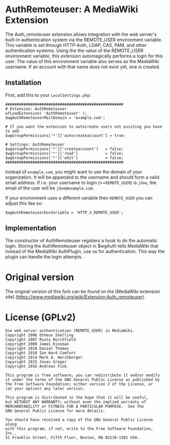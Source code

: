 # AuthRemoteuser: A MediaWiki Extension

The Auth_remoteuser extension allows integration with the web server's built-in
authentication system via the REMOTE_USER environment variable. This variable
is set through HTTP-Auth, LDAP, CAS, PAM, and other authentication systems.
Using the the value of the REMOTE_USER environment variable, this extension
automagically performs a login for this user. The value of this environment
variable also serves as the MediaWiki username. If an account with that name does
not exist yet, one is created.

## Installation
First, add this to your `LocalSettings.php`:

    ####################################################
    # Extension: AuthRemoteuser
    wfLoadExtension( 'AuthRemoteuser' );
    $wgAuthRemoteuserMailDomain = 'example.com';
    
    # If you want the extension to autocreate users not existing you have to add 
    $wgGroupPermissions['*']['autocreateaccount'] = true;
    
    # Settings: AuthRemoteuser
    $wgGroupPermissions['*']['createaccount']   = false;
    $wgGroupPermissions['*']['read']            = false;
    $wgGroupPermissions['*']['edit']            = false;
    ####################################################

Instead of `example.com`, you might want to use the domain of your organization.
It will be appended to the username and should form a valid email address. If
i.e. your username to login (==`REMOTE_USER`) is `jdoe`, the email of the user
will be `jdoe@example.com`.

If your environment uses a different variable then `REMOTE_USER`
you can adjust this like so:

    $wgAuthRemoteuserEnvVariable = 'HTTP_X_REMOTE_USER';

## Implementation
The constructor of AuthRemoteuser registers a hook to do the automatic login.
Storing the AuthRemoteuser object in $wgAuth tells MediaWiki that instead of the
MediaWiki AuthPlugin, use us for authentication. This way the plugin can handle
the login attempts.

# Original version

The original version of this fork can be found on the [MediaWiki extension site]
(https://www.mediawiki.org/wiki/Extension:Auth_remoteuser).

# License (GPLv2)

    Use web server authentication (REMOTE_USER) in MediaWiki.
    Copyright 2006 Otheus Shelling
	Copyright 2007 Rusty Burchfield
	Copyright 2009 James Kinsman
	Copyright 2010 Daniel Thomas
	Copyright 2010 Ian Ward Comfort
	Copyright 2014 Mark A. Hershberger
	Copyright 2015 Jonas Gröger
	Copyright 2016 Andreas Fink

    This program is free software; you can redistribute it and/or modify
    it under the terms of the GNU General Public License as published by
    the Free Software Foundation; either version 2 of the License, or
    (at your option) any later version.

    This program is distributed in the hope that it will be useful,
    but WITHOUT ANY WARRANTY; without even the implied warranty of
    MERCHANTABILITY or FITNESS FOR A PARTICULAR PURPOSE.  See the
    GNU General Public License for more details.

    You should have received a copy of the GNU General Public License along
    with this program; if not, write to the Free Software Foundation, Inc.,
    51 Franklin Street, Fifth Floor, Boston, MA 02110-1301 USA.
